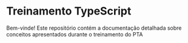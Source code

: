 # Treinamento TypeScript
<p>Bem-vinde! Este repositório contém a documentação detalhada sobre conceitos apresentados durante o treinamento do PTA</p>
